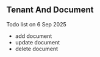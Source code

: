 

## Tenant And Document 
Todo list on  6 Sep 2025
 - add document
 - update document
 - delete document
